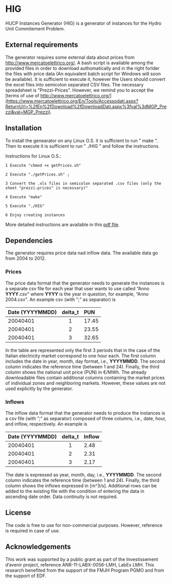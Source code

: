 # HIG
 HUCP Instances Generator (HIG) is a generator of instances for the Hydro Unit Commitement Problem.

## External requirements
The generator requires some external data about prices from 
http://www.mercatoelettrico.org/.
A bash script is available among the provided files in order to download 
authomatically 
and in the right forlder the files with price data (An equivalent batch script 
for Windows will soon be available). It is sufficient to execute it, however 
the Users should convert the excel files into semicolon separated CSV files.
The necessary spreadsheet is "Prezzi-Prices". However, we remind you to accept the [terms of use of http://www.mercatoelettrico.org/](https://www.mercatoelettrico.org/En/Tools/Accessodati.aspx?ReturnUrl=%2fEn%2fDownload%2fDownloadDati.aspx%3fval%3dMGP_Prezzi&val=MGP_Prezzi).

## Installation
To install the genearator on any Linux O.S. it is sufficient to run " make ".
Then to execute it is sufficient to run " ./HIG " and follow the instructions.

Instructions for Linux O.S.:

	1 Execute "chmod +x getPrices.sh"
	
	2 Execute "./getPrices.sh" ;
	
	3 Convert the .xls files in semicolon separated .csv files (only the sheet "prezzi-prices" is necessary)"
	
	4 Execute "make"
	
	5 Execute "./HIG"
	
	6 Enjoy creating instances
	
More detailed instructions are available in this [pdf file](https://github.com/dimitri-thomopulos/hig/blob/master/Instructions%20for%20using%20HIG%20genearator%20on%20Linux.pdf).
	
## Dependencies

The generator requires price data nad inflow data. The available data go from 2004 to 2012.

### Prices
The price data format that the generator needs to generate the instances is a separate csv file for each year that user wants to use called “Anno **YYYY**.csv" where **YYYY** is the year in question, for example, “Anno 2004.csv". An example csv (with ";" as separator) is

| Date (YYYYMMDD)| delta_t | PUN |
|:----------|:-------:|:----------|
| 20040401 | 1 | 17.45 |
| 20040401 | 2 | 23.55 |
| 20040401 | 3 | 32.65 |

In the table are represented only the first 3 periods that in the case of the Italian electricity market correspond to one hour each. The first column includes the date in year, month, day format, i.e., **YYYYMMDD**. The second column indicates the reference time (between 1 and 24). Finally, the third column shows the national unit price (PUN) in €/MWh. The already downloadable files contain additional columns containing the market prices of individual zones and neighboring markets. However, these values are not used explicitly by the generator.

### Inflows 
The inflow data format that the generator needs to produce the instances is a csv file (with ”;” as separator) composed of three columns, i.e., date, hour, and inflow, respectively. An example is

| Date (YYYYMMDD)| delta_t | Inflow |
|:----------|:-------:|:----------|
| 20040401 | 1 | 2.48 |
| 20040401 | 2 | 2.31 |
| 20040401 | 3 | 2.17 |

The date is expressed as year, month, day, i.e., **YYYYMMDD**. The second column indicates the reference time (between 1 and 24). Finally, the third column shows the inflows expressed in [m^3/s]. Additional rows can be added to the existing file with the condition of entering the data in ascending date order. Data continuity is not required.

## License
The code is free to use for non-commercial purposes. However, reference is required in case of use.

## Acknowledgements
This work was supported by a public grant as part of the Investissement d’avenir project, reference ANR-11-LABX-0056-LMH, LabEx LMH. This research benefited from the support of the FMJH Program PGMO and from the support of EDF.

